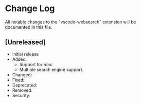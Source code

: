 # Change Log

All notable changes to the "vscode-websearch" extension will be documented in this file.

## [Unreleased]

- Initial release
- Added:
  - Support for mac.
  - Multiple search engine support.
- Changed:
- Fixed:
- Deprecated:
- Removed:
- Security: